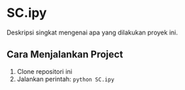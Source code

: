 # SC.ipy

Deskripsi singkat mengenai apa yang dilakukan proyek ini.

## Cara Menjalankan Project

1. Clone repositori ini
2. Jalankan perintah: `python SC.ipy`